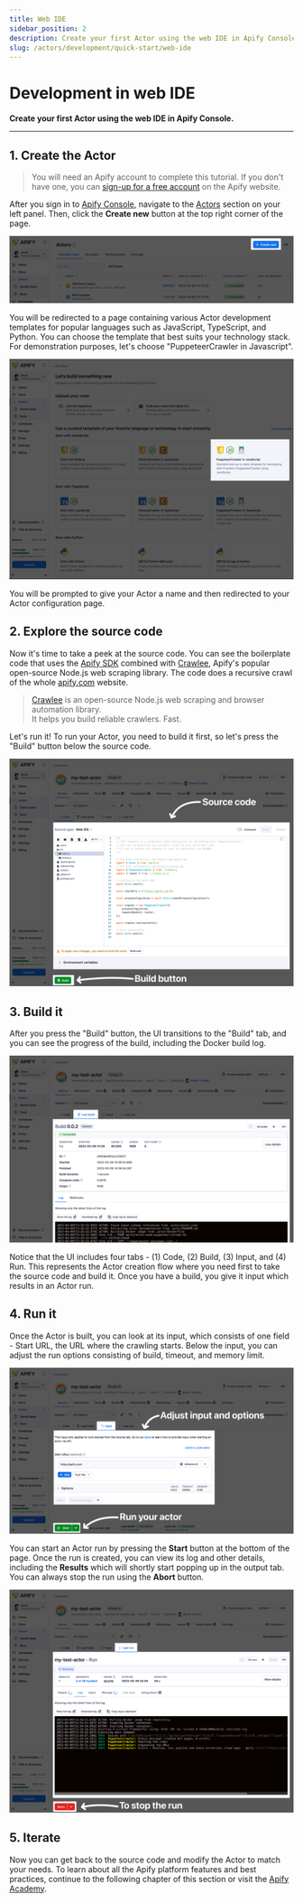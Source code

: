 ```yaml
---
title: Web IDE
sidebar_position: 2
description: Create your first Actor using the web IDE in Apify Console.
slug: /actors/development/quick-start/web-ide
---
```


# Development in web IDE

**Create your first Actor using the web IDE in Apify Console.**

---

## 1. Create the Actor

> You will need an Apify account to complete this tutorial. If you don't have one, you can [sign-up for a free account](https://console.apify.com/sign-up) on the Apify website.

After you sign in to [Apify Console](https://console.apify.com), navigate to the [Actors](https://console.apify.com/actors) section on your left panel. Then, click the **Create new** button at the top right corner of the page.

![Create Actor](./images/actor-create-button.png)

You will be redirected to a page containing various Actor development templates for popular languages such as JavaScript, TypeScript, and Python. You can choose the template that best suits your technology stack. For demonstration purposes, let's choose "PuppeteerCrawler in Javascript".

![Templates](./images/actor-create-templates.png)

You will be prompted to give your Actor a name and then redirected to your Actor configuration page.

## 2. Explore the source code

Now it's time to take a peek at the source code. You can see the boilerplate code that uses the [Apify SDK](https://docs.apify.com/sdk/js/) combined with [Crawlee](https://crawlee.dev/), Apify's popular open-source Node.js web scraping library. The code does a recursive crawl of the whole [apify.com](https://apify.com) website.

> [Crawlee](https://crawlee.dev/) is an open-source Node.js web scraping and browser automation library. <br />
> It helps you build reliable crawlers. Fast.

Let's run it! To run your Actor, you need to build it first, so let's press the "Build" button below the source code.

![Actor source code](./images/actor-source-code.png)

## 3. Build it

After you press the "Build" button, the UI transitions to the "Build" tab, and you can see the progress of the build, including the Docker build log.

![Actor build](./images/actor-build.png)

Notice that the UI includes four tabs - (1) Code, (2) Build, (3) Input, and (4) Run. This represents the Actor creation flow where you need first to take the source code and build it. Once you have a build, you give it input which results in an Actor run.

## 4. Run it

Once the Actor is built, you can look at its input, which consists of one field - Start URL, the URL where the crawling starts. Below the input, you can adjust the run options consisting of build, timeout, and memory limit.

![Actor input](./images/actor-input.png)

You can start an Actor run by pressing the **Start** button at the bottom of the page. Once the run is created, you can view its log and other details, including the **Results** which will shortly start popping up in the output tab. You can always stop the run using the **Abort** button.

![Actor run](./images/actor-run.png)

## 5. Iterate

Now you can get back to the source code and modify the Actor to match your needs. To learn about all the Apify platform features and best practices, continue to the following chapter of this section or visit the [Apify Academy](/academy).
